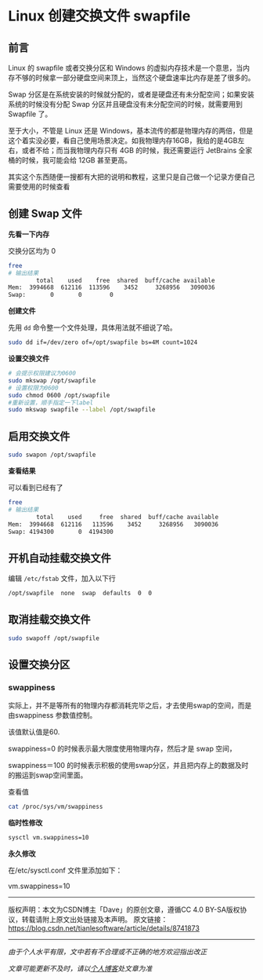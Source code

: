 # Linux 创建交换文件 swapfile

## 前言

Linux 的 swapfile 或者交换分区和 Windows 的虚拟内存技术是一个意思，当内存不够的时候拿一部分硬盘空间来顶上，当然这个硬盘速率比内存是差了很多的。

Swap 分区是在系统安装的时候就分配的，或者是硬盘还有未分配空间；如果安装系统的时候没有分配 Swap 分区并且硬盘没有未分配空间的时候，就需要用到 Swapfile 了。

至于大小，不管是 Linux 还是 Windows，基本流传的都是物理内存的两倍，但是这个着实没必要，看自己使用场景决定。如我物理内存16GB，我给的是4GB左右，或者不给；而当我物理内存只有 4GB 的时候，我还需要运行 JetBrains 全家桶的时候，我可能会给 12GB 甚至更高。

其实这个东西随便一搜都有大把的说明和教程，这里只是自己做一个记录方便自己需要使用的时候查看



## 创建 Swap 文件

**先看一下内存**

交换分区均为 0

```bash
free
# 输出结果
        total    used    free  shared  buff/cache available
Mem:  3994668  612116  113596    3452     3268956   3090036
Swap:       0       0        0
```



**创建文件**

先用 `dd` 命令整一个文件处理，具体用法就不细说了哈。

```bash
sudo dd if=/dev/zero of=/opt/swapfile bs=4M count=1024
```

**设置交换文件**

```bash
# 会提示权限建议为0600
sudo mkswap /opt/swapfile
# 设置权限为0600
sudo chmod 0600 /opt/swapfile
#重新设置，顺手指定一下label
sudo mkswap swapfile --label /opt/swapfile
```



## 启用交换文件

```bash
sudo swapon /opt/swapfile
```

**查看结果**

可以看到已经有了

```bash
free
# 输出结果
        total    used     free  shared  buff/cache available
Mem:  3994668  612116   113596    3452     3268956   3090036
Swap: 4194300       0  4194300
```



## 开机自动挂载交换文件

编辑 `/etc/fstab` 文件，加入以下行

```bash
/opt/swapfile  none  swap  defaults  0  0
```



## 取消挂载交换文件

```bash
sudo swapoff /opt/swapfile
```



## 设置交换分区

### swappiness

实际上，并不是等所有的物理内存都消耗完毕之后，才去使用swap的空间，而是由swappiness 参数值控制。

该值默认值是60.

swappiness=0 的时候表示最大限度使用物理内存，然后才是 swap 空间，

swappiness＝100 的时候表示积极的使用swap分区，并且把内存上的数据及时的搬运到swap空间里面。

查看值

```bash
cat /proc/sys/vm/swappiness
```

**临时性修改**

```bash
sysctl vm.swappiness=10
```

**永久修改**

在/etc/sysctl.conf 文件里添加如下：

vm.swappiness=10





------------------------------------------------
版权声明：本文为CSDN博主「Dave」的原创文章，遵循CC 4.0 BY-SA版权协议，转载请附上原文出处链接及本声明。
原文链接：https://blog.csdn.net/tianlesoftware/article/details/8741873




***

*由于个人水平有限，文中若有不合理或不正确的地方欢迎指出改正*

*文章可能更新不及时，请以[个人博客](https://zcteo.top/)处文章为准*

